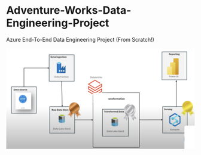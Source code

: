 # Adventure-Works-Data-Engineering-Project
Azure End-To-End Data Engineering Project (From Scratch!)

![ETL](https://github.com/chandravamshi-ai/Adventure-Works-Data-Engineering-Project/blob/main/IMAGES/ETL.png)
